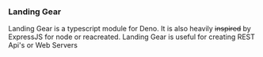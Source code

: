 ### Landing Gear

Landing Gear is a typescript module for Deno. It is also heavily ~~inspired~~ by ExpressJS for node or reacreated.
Landing Gear is useful for creating REST Api's or Web Servers